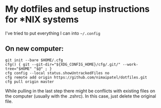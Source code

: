 # My dotfiles and setup instructions for \*NIX systems

I've tried to put everything I can into `~/.config`

## On new computer:

```
git init --bare $HOME/.cfg
cfg() { git --git-dir="${XDG_CONFIG_HOME}/cfg/.git/" --work-tree="$HOME" "$@" ; }
cfg config --local status.showUntrackedFiles no
cfg remote add origin https://github.com/nimaipatel/dotfiles.git
cfg pull origin master
```

While pulling in the last step there might be conflicts with existing files on the computer (usually with the .zshrc). In this case, just delete the original file.
